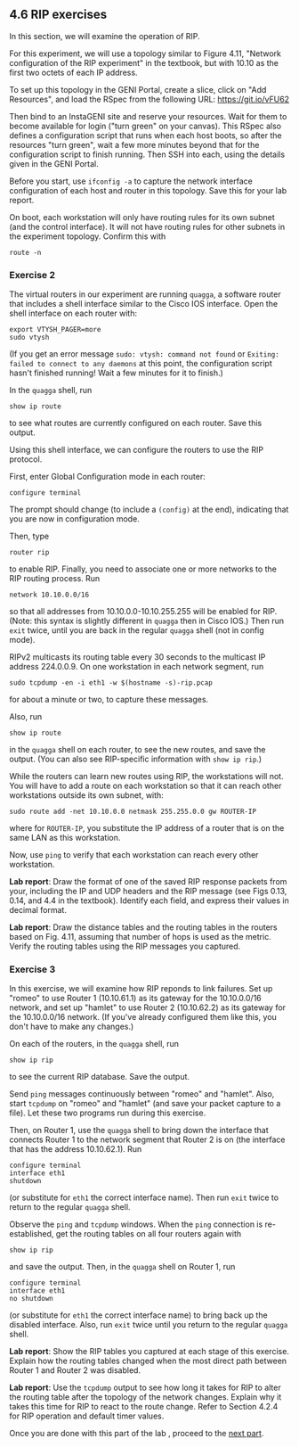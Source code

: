 ## 4.6 RIP exercises

In this section, we will examine the operation of RIP.

For this experiment, we will use a topology similar to Figure 4.11, "Network configuration of the RIP experiment" in the textbook, but with 10.10 as the first two octets of each IP address.

To set up this topology in the GENI Portal, create a slice, click on "Add Resources", and load the RSpec from the following URL: https://git.io/vFU62

Then bind to an InstaGENI site and reserve your resources. Wait for them to become available for login ("turn green" on your canvas). This RSpec also defines a configuration script that runs when each host boots, so after the resources "turn green", wait a few more minutes beyond that for the configuration script to finish running. Then SSH into each, using the details given in the GENI Portal.

Before you start, use `ifconfig -a` to capture the network interface configuration of each host and router in this topology. Save this for your lab report.

On boot, each workstation will only have routing rules for its own subnet (and the control interface). It will not have routing rules for other subnets in the experiment topology. Confirm this with

```
route -n
```

### Exercise 2

The virtual routers in our experiment are running `quagga`, a software router that includes a shell interface similar to the Cisco IOS interface. Open the shell interface on each router with:

```
export VTYSH_PAGER=more
sudo vtysh
```

(If you get an error message `sudo: vtysh: command not found` or `Exiting: failed to connect to any daemons` at this point, the configuration script hasn't finished running! Wait a few minutes for it to finish.)

In the `quagga` shell, run

```
show ip route
```

to see what routes are currently configured on each router. Save this output.

Using this shell interface, we can configure the routers to use the RIP protocol.

First, enter Global Configuration mode in each router:


```
configure terminal
```

The prompt should change (to include a `(config)` at the end), indicating that you are now in configuration mode.

Then, type

```
router rip
```

to enable RIP. Finally, you need to associate one or more networks to the RIP routing process. Run

```
network 10.10.0.0/16
```

so that all addresses from 10.10.0.0-10.10.255.255 will be enabled for RIP. (Note: this syntax is slightly different in `quagga` then in Cisco IOS.) Then run `exit` twice, until you are back in the regular `quagga` shell (not in config mode).

RIPv2 multicasts its routing table every 30 seconds to the multicast IP address 224.0.0.9. On one workstation in each network segment, run

```
sudo tcpdump -en -i eth1 -w $(hostname -s)-rip.pcap
```

for about a minute or two, to capture these messages.

Also, run

```
show ip route
```

in the `quagga` shell on each router, to see the new routes, and save the output. (You can also see RIP-specific information with `show ip rip`.)

While the routers can learn new routes using RIP, the workstations will not. You will have to add a route on each workstation so that it can reach other workstations outside its own subnet, with:

```
sudo route add -net 10.10.0.0 netmask 255.255.0.0 gw ROUTER-IP
```

where for `ROUTER-IP`, you substitute the IP address of a router that is on the same LAN as this workstation. 


Now, use `ping` to verify that each workstation can reach every other workstation.

**Lab report**: Draw the format of one of the saved RIP response packets from your, including the IP and UDP headers and the RIP message (see Figs 0.13, 0.14, and 4.4 in the textbook). Identify each field, and express their values in decimal format. 

**Lab report**: Draw the distance tables and the routing tables in the routers based on Fig. 4.11, assuming that number of hops is used as the metric. Verify the routing tables using the RIP messages you captured.

### Exercise 3

In this exercise, we will examine how RIP reponds to link failures. Set up "romeo" to use Router 1 (10.10.61.1) as its gateway for the 10.10.0.0/16 network, and set up "hamlet" to use Router 2 (10.10.62.2) as its gateway for the 10.10.0.0/16 network. (If you've already configured them like this, you don't have to make any changes.)

On each of the routers, in the `quagga` shell, run

```
show ip rip
```

to see the current RIP database. Save the output.

Send `ping` messages continuously between "romeo" and "hamlet". Also, start `tcpdump` on "romeo" and "hamlet" (and save your packet capture to a file). Let these two programs run during this exercise.

Then, on Router 1, use the `quagga` shell to bring down the interface that connects Router 1 to the network segment that Router 2 is on (the interface that has the address 10.10.62.1). Run

```
configure terminal
interface eth1
shutdown
```

(or substitute for `eth1` the correct interface name). Then run `exit` twice to return to the regular `quagga` shell.


Observe the `ping` and `tcpdump` windows. When the `ping` connection is re-established, get the routing tables on all four routers again with 

```
show ip rip
```

and save the output. Then, in the `quagga` shell on Router 1, run

```
configure terminal
interface eth1
no shutdown
```

(or substitute for `eth1` the correct interface name) to bring back up the disabled interface. Also, run `exit` twice until you return to the regular `quagga` shell.

**Lab report**: Show the RIP tables you captured at each stage of this exercise. Explain how the routing tables changed when the most direct path between Router 1 and Router 2 was disabled.

**Lab report**: Use the `tcpdump` output to see how long it takes for RIP to alter the routing table after the topology of the network changes. Explain why it takes this time for RIP to react to the route change. Refer to Section 4.2.4 for RIP operation and default timer values.

Once you are done with this part of the lab , proceed to the [next part](el5373-lab4-47.md).
